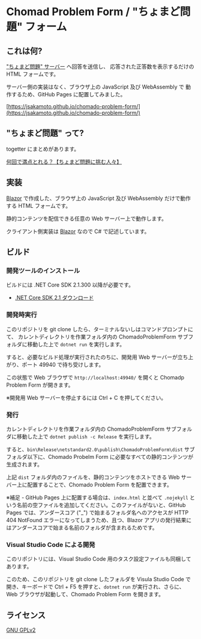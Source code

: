 # Chomad Problem Form / "ちょまど問題" フォーム

## これは何?

["ちょまど問題" サーバー](https://chomado-problem-server.azurewebsites.net/)
へ回答を送信し、 応答された正答数を表示するだけの HTML フォームです。

サーバー側の実装はなく、ブラウザ上の JavaScript 及び WebAssembly で 動作するため、GitHub Pages に配置してみました。

[https://jsakamoto.github.io/chomado-problem-form/](https://jsakamoto.github.io/chomado-problem-form/)

## "ちょまど問題" って?

togetter にまとめがあります。

[何回で満点とれる？【ちょまど問題に挑む人々】](http://togetter.com/li/682030)

## 実装

[Blazor](https://blazor.net/) で作成した、ブラウザ上の JavaScript 及び WebAssembly だけで動作する HTML フォームです。

静的コンテンツを配信できる任意の Web サーバー上で動作します。

クライアント側実装は [Blazor](https://blazor.net/) なので C# で記述しています。

## ビルド

### 開発ツールのインストール

ビルドには .NET Core SDK 2.1.300 以降が必要です。

- [.NET Core SDK 2.1 ダウンロード](https://www.microsoft.com/net/download/dotnet-core/2.1)

### 開発時実行

このリポジトリを git clone したら、ターミナルないしはコマンドプロンプトにて、
カレントディレクトリを作業フォルダ内の ChomadoProblemForm サブフォルダに移動した上で `dotnet run` を実行します。

すると、必要なビルド処理が実行されたのちに、開発用 Web サーバーが立ち上がり、ポート 49940 で待ち受けします。

この状態で Web ブラウザで `http://localhost:49940/` を開くと Chomadp Problem Form が開きます。

※開発用 Web サーバーを停止するには Ctrl + C を押してください。

### 発行

カレントディレクトリを作業フォルダ内の ChomadoProblemForm サブフォルダに移動した上で `dotnet publish -c Release` を実行します。

すると、`bin\Release\netstandard2.0\publish\ChomadoProblemForm\dist` サブフォルダ以下に、Chomado Probelm Form に必要なすべての静的コンテンツが生成されます。

上記 `dist` フォルダ内のファイルを、静的コンテンツをホストできる Web サーバー上に配置することで、Chomado Problem Form を配置できます。

※補足 - GitHub Pages 上に配置する場合は、`index.html` と並べて `.nojekyll` という名前の空ファイルを追加してください。このファイルがないと、GitHub Pages では、アンダースコア ("_") で始まるフォルダ名へのアクセスが HTTP 404 NotFound エラーになってしまうため、且つ、Blazor アプリの発行結果にはアンダースコアで始まる名前のフォルダが含まれるためです。

### Visual Studio Code による開発

このリポジトリには、Visual Studio Code 用のタスク設定ファイルも同梱してあります。

このため、このリポジトリを git clone したフォルダを Visula Studio Code で開き、キーボードで Ctrl + F5 を押すと、`dotnet run` が実行され、さらに、Web ブラウザが起動して、Chomado Problem Form を開きます。

## ライセンス

[GNU GPLv2](LICENSE)